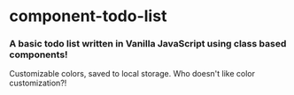 # component-todo-list

### A basic todo list written in Vanilla JavaScript using class based components!

Customizable colors, saved to local storage. Who doesn't like color customization?!
